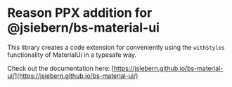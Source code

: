 # Reason PPX addition for @jsiebern/bs-material-ui

This library creates a code extension for conveniently using the `withStyles` functionality of MaterialUi in a typesafe way.

Check out the documentation here: [https://jsiebern.github.io/bs-material-ui/](https://jsiebern.github.io/bs-material-ui/)
